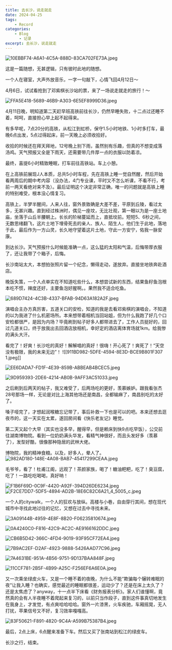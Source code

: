 ```yaml
---
title: 去长沙，说走就走
date: 2024-04-25
tags: 
	- Record
categories:
	- Blog
      - 记录
excerpt: 去长沙，说走就走
---
```


![10EBBF74-A6A1-4C5A-888D-83CA702FE73A.jpeg](/images/10EBBF74-A6A1-4C5A-888D-83CA702FE73A.jpeg)

这是一篇随想，无甚逻辑，只有彼时此地的随想。

一个人在寝室，大声外放音乐，一字一句敲下，心情飞回4月12日～

4月6日，试试看抢到了邓紫棋长沙站的票，来了一场说走就走的旅行！～

![FFA5E418-5689-46B9-A303-6E5EF8999D36.jpeg](/images/FFA5E418-5689-46B9-A303-6E5EF8999D36.jpeg)

4月11日晚，明知道第二天赶早班高铁前往长沙，仍然早睡失败，十二点过还睡不着，呵呵，直接担心早上起不起得来。

有多早呢，7点20分的高铁，从松江到虹桥，保守1.5小时地铁、1小时多打车，最晚6点出发，5点过得起床，前一天晚上必须收拾好。

收拾的时候还在拜天拜地，12号晚上别下雨，虽然别有乐趣，但真的不想变成落汤鸡。天气预报又全是下雨天，还需要带几件厚一点的衣服以防着凉。

最终，喜提6小时精致睡眠，打车前往高铁站。车上小憩。

在上高铁前展现J人本质，总共5小时车程，先在高铁上睡一觉自然醒，然后开始看两周后的期中考内容（没办法，4门专业课，平时又不怎么听课，不看不行，考前一两天看绝对来不及）。最后证明这个决定非常正确，唯一的问题就是高铁上睡的特别难受，根本没心情复习。

高铁上，半梦半醒间，人来人往，窗外景致确是大差不差，平原到丘陵，看过太多，无甚兴趣。直到经过株洲时，偶见一座坟，无比壮观，第一眼以为是一座土地庙，坐落于山丘半腰朝上。长长的阶梯蔓延而上，直抵坟前。短短5、6秒之间，无数思绪翻飞，这片土地下埋骨死去的亲人、族人、陌生人，他们生于此地，落地于此，最后作为一方山灵，长久地守望着这片土地，守此一方安宁，佑我一脉安康。

到达长沙。天气预报什么时候能准确一点，这么猛的太阳和气温，后悔带厚衣服了，还让我带了个箱子，后悔。

长沙南站太大，本想拍张照片留一个纪念，懒得走动，遂放弃。直接坐地铁奔赴酒店。

晚饭失策，一个人点单实在不知道吃些什么，本想尝试新的东西，结果鱼籽鱼泡根本吃不惯，辣度还好，主要鱼泡好腥啊。。果然我不适合吃鱼。

![689D7424-4C3B-4337-BFAB-94D63A182A2F.jpeg](/images/689D7424-4C3B-4337-BFAB-94D63A182A2F.jpeg)

演唱会主办方真厉害，五道关口的安检，知道的我是去看邓紫棋的演唱会，不知道的以为我进了什么机密场所。本来想带着相机当回站姐，但为什么我跑了好几个口安检都很严，是因为内场？毕竟刷到帖子好多人都带进去了，工作人员挺好的，回过几道关口，终于放我出去回酒店放相机，幸好定的酒店离体育场就1km。给我惨的满头大汗。

看完了！好爽！长沙吃的真好！解解唱的真好！很嗨！开心死了！爽死了！“天空没有极限，我的未来无边”！
![[911BD982-5DFE-4594-8E3D-BCE9B801F307 1.jpeg]]

![EE6DADA7-FD1F-4E39-859B-ABBEAB4BCEC5.jpeg](/images/EE6DADA7-FD1F-4E39-859B-ABBEAB4BCEC5.jpeg)

![9D959393-2DE6-4214-AB0B-9AFF3AC51033.jpeg](/images/9D959393-2DE6-4214-AB0B-9AFF3AC51033.jpeg)

之后刷到后两天的帖子，我又难受了，后两场吃的更好，羡慕嫉妒。跟我看张杰28号那场一样，无论是对比上海其他场还是南昌，全都输麻了，南昌别吃的太好了。

嗓子哑完了，才想起润喉糖忘记带了，事后补救一下也是可以的吧。本来还想去逛夜市的，这一天实在太累，遂回房间看《快乐老友记》睡觉。

第二天又起个大早（其实也没多早，醒得早，但是赖床到快9点吃早饭），公交前往湖南博物院。看到一位奶奶满头华发，看精气神很好，而且头发好多（羡慕了），发型好酷，很像那种隐居的武林大佬。

博物院，我的精神食粮。以及，好多人，晕人了。
![982AD180-148E-4A08-BAB7-45417299CEAA.jpeg](/images/982AD180-148E-4A08-BAB7-45417299CEAA.jpeg)

毛爷爷，看了！杜甫江阁，远观了！茶颜家族，喝了！糖油粑粑，吃了！臭豆腐，吃了！一路吃吃喝喝，真好呐！

![F1B6F69D-0C9F-4420-A92F-394D26DE6234.jpeg](/images/F1B6F69D-0C9F-4420-A92F-394D26DE6234.jpeg)
![F2CE7DD7-5DF5-4894-AD2B-18E6C82C6A21_4_5005_c.jpeg](/images/F2CE7DD7-5DF5-4894-AD2B-18E6C82C6A21_4_5005_c.jpeg)

一个人的citywalk，一个人的狂欢与放纵。高楼与小巷，自由穿行其间，想在现代城市中寻找此地过往的记忆，又想在过去中寻找未来。

![3A09144B-4959-4E8F-8B20-F06235810674.jpeg](/images/3A09144B-4959-4E8F-8B20-F06235810674.jpeg)

![0A4240C0-F816-42C9-AC2C-AE9166162DDC.jpeg](/images/0A4240C0-F816-42C9-AC2C-AE9166162DDC.jpeg)

![CB6B5D42-366C-4FD4-9019-93F95CF72EA4.jpeg](/images/CB6B5D42-366C-4FD4-9019-93F95CF72EA4.jpeg)

![7B9AC2EF-D2AF-4923-9888-5426AAD77C96.jpeg](/images/7B9AC2EF-D2AF-4923-9888-5426AAD77C96.jpeg)

![7A4631BE-951A-4B56-9751-9D137BAA848F.jpeg](/images/7A4631BE-951A-4B56-9751-9D137BAA848F.jpeg)

![11CCF781-2B5F-4B99-A25C-F256EF6A6E0A.jpeg](/images/11CCF781-2B5F-4B99-A25C-F256EF6A6E0A.jpeg)

又一次乘坐绿皮火车，又是一个睡不着的夜晚，为什么不能“欺骗每个辗转难眠的夜”让我入睡？也确实，感觉最近的睡眠都很差，运动少了？还是在床上太久了？还是太焦虑了？anyway，十一点半下床看《财务报表分析》。家人们谁懂啊，竟然真的会有人半夜睡不着爬起来复习的，以前只当作段子，直到这件事真切地发生在我身上，才发觉，有点爽哈哈哈哈。窗外一片漆黑，火车疾驰，车厢摇晃，无人打扰，苹果信号又不好，复习效率嘎嘎高。

![83F50621-F891-4820-9C4A-A599B75387B4.jpeg](/images/83F50621-F891-4820-9C4A-A599B75387B4.jpeg)

最后，2点上床，6点醒来准备下车。然后又买了张南站到松江的绿皮车。

长沙之行，结束。
